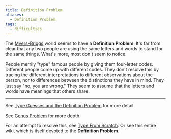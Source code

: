 ```yaml
---
title: Definition Problem
aliases:
  - Definition Problem
tags:
  - difficulties
---
```


The [Myers-Briggs](/wiki/people-and-systems/myers-briggs) world seems to have a **Definition Problem**. It's far from clear that any two people are using the same letters and words to stand for the same things. What's more, most don't seem to notice.

People merrily "type" famous people by giving them four-letter codes. Different people come up with different codes. They don't resolve this by tracing the different interpretations to different observations about the person, nor to differences between the distinctions they have in mind. They just say "no, you are wrong." They seem to assume that the letters and words have meanings that others share.

---

See [Type Guesses and the Definition Problem](/wiki/our-difficulties/type-guesses-and-the-definition-problem) for more detail.

See [Genus Problem](/wiki/our-difficulties/genus-problem) for more depth.

For an attempt to resolve this, see [Type From Scratch](/wiki/our-difficulties/type-from-scratch). Or see this entire wiki, which is itself devoted to the **Definition Problem**.
